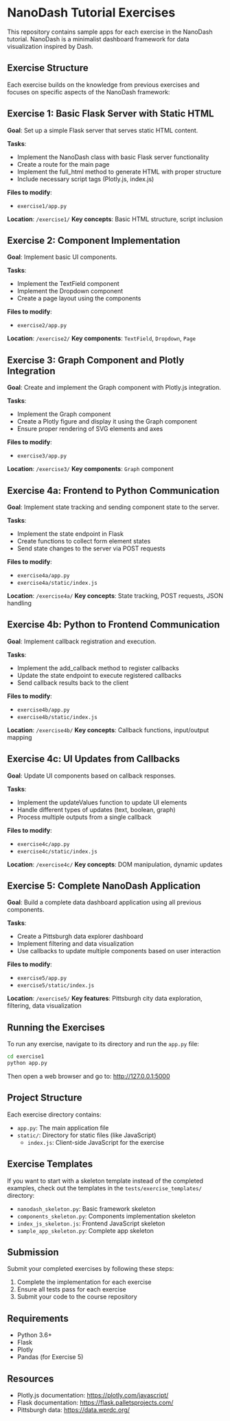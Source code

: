 # NanoDash Tutorial Exercises

This repository contains sample apps for each exercise in the NanoDash tutorial. NanoDash is a minimalist dashboard framework for data visualization inspired by Dash.

## Exercise Structure

Each exercise builds on the knowledge from previous exercises and focuses on specific aspects of the NanoDash framework:

## Exercise 1: Basic Flask Server with Static HTML

**Goal**: Set up a simple Flask server that serves static HTML content.

**Tasks**:
- Implement the NanoDash class with basic Flask server functionality
- Create a route for the main page
- Implement the full_html method to generate HTML with proper structure
- Include necessary script tags (Plotly.js, index.js)

**Files to modify**:
- `exercise1/app.py`

**Location**: `/exercise1/`
**Key concepts**: Basic HTML structure, script inclusion

## Exercise 2: Component Implementation

**Goal**: Implement basic UI components.

**Tasks**:
- Implement the TextField component
- Implement the Dropdown component
- Create a page layout using the components

**Files to modify**:
- `exercise2/app.py`

**Location**: `/exercise2/`
**Key components**: `TextField`, `Dropdown`, `Page`

## Exercise 3: Graph Component and Plotly Integration

**Goal**: Create and implement the Graph component with Plotly.js integration.

**Tasks**:
- Implement the Graph component
- Create a Plotly figure and display it using the Graph component
- Ensure proper rendering of SVG elements and axes

**Files to modify**:
- `exercise3/app.py`

**Location**: `/exercise3/`
**Key components**: `Graph` component

## Exercise 4a: Frontend to Python Communication

**Goal**: Implement state tracking and sending component state to the server.

**Tasks**:
- Implement the state endpoint in Flask
- Create functions to collect form element states
- Send state changes to the server via POST requests

**Files to modify**:
- `exercise4a/app.py`
- `exercise4a/static/index.js`

**Location**: `/exercise4a/`
**Key concepts**: State tracking, POST requests, JSON handling

## Exercise 4b: Python to Frontend Communication

**Goal**: Implement callback registration and execution.

**Tasks**:
- Implement the add_callback method to register callbacks
- Update the state endpoint to execute registered callbacks
- Send callback results back to the client

**Files to modify**:
- `exercise4b/app.py`
- `exercise4b/static/index.js`

**Location**: `/exercise4b/`
**Key concepts**: Callback functions, input/output mapping

## Exercise 4c: UI Updates from Callbacks

**Goal**: Update UI components based on callback responses.

**Tasks**:
- Implement the updateValues function to update UI elements
- Handle different types of updates (text, boolean, graph)
- Process multiple outputs from a single callback

**Files to modify**:
- `exercise4c/app.py`
- `exercise4c/static/index.js`

**Location**: `/exercise4c/`
**Key concepts**: DOM manipulation, dynamic updates

## Exercise 5: Complete NanoDash Application

**Goal**: Build a complete data dashboard application using all previous components.

**Tasks**:
- Create a Pittsburgh data explorer dashboard
- Implement filtering and data visualization
- Use callbacks to update multiple components based on user interaction

**Files to modify**:
- `exercise5/app.py`
- `exercise5/static/index.js`

**Location**: `/exercise5/`
**Key features**: Pittsburgh city data exploration, filtering, data visualization

## Running the Exercises

To run any exercise, navigate to its directory and run the `app.py` file:

```bash
cd exercise1
python app.py
```

Then open a web browser and go to: http://127.0.0.1:5000

## Project Structure

Each exercise directory contains:

- `app.py`: The main application file
- `static/`: Directory for static files (like JavaScript)
  - `index.js`: Client-side JavaScript for the exercise

## Exercise Templates

If you want to start with a skeleton template instead of the completed examples, check out the templates in the `tests/exercise_templates/` directory:

- `nanodash_skeleton.py`: Basic framework skeleton
- `components_skeleton.py`: Components implementation skeleton
- `index_js_skeleton.js`: Frontend JavaScript skeleton
- `sample_app_skeleton.py`: Complete app skeleton

## Submission

Submit your completed exercises by following these steps:

1. Complete the implementation for each exercise
2. Ensure all tests pass for each exercise
3. Submit your code to the course repository

## Requirements

- Python 3.6+
- Flask
- Plotly
- Pandas (for Exercise 5)

## Resources

- Plotly.js documentation: https://plotly.com/javascript/
- Flask documentation: https://flask.palletsprojects.com/
- Pittsburgh data: https://data.wprdc.org/